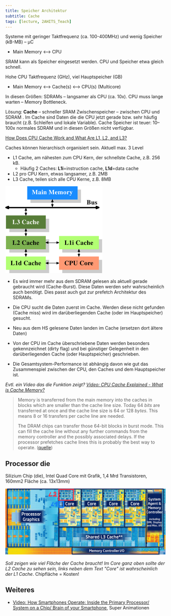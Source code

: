 ```yaml
---
title: Speicher Architektur
subtitle: Cache
tags: [lecture, 2AHITS_Teach]
---
```


Systeme mit geringer Taktfrequenz (ca. 100-400MHz) und wenig Speicher (kB-MB) – µC

- Main Memory ⟷ CPU

SRAM kann als Speicher eingesetzt werden. CPU und Speicher etwa gleich schnell.



Hohe CPU Taktfrequenz (GHz), viel Hauptspeicher (GB)

- Main Memory ⟷ Cache(s) ⟷ CPU(s) (Multicore)

In diesen Größen: SDRAMs – langsamer als CPU (ca. 10x). CPU muss lange warten – Memory Bottleneck.

Lösung: **Cache**  – schneller SRAM Zwischenspeicher – zwischen CPU und SDRAM . Im Cache sind Daten die die CPU jetzt gerade bzw. sehr häufig braucht (z.B. Schleifen und lokale Variable). Cache Speicher ist teuer: 10–100x normales SDRAM und in diesen Größen nicht verfügbar.

[How Does CPU Cache Work and What Are L1, L2, and L3?](https://www.makeuseof.com/tag/what-is-cpu-cache/)

Caches können hierarchisch organisiert sein. Aktuell max. 3 Level

-   L1 Cache, am nähesten zum CPU Kern, der schnellste Cache, z.B. 256 kB. 
    -   Häufig 2 Caches: **L1i**=instruction cache, **L1d**=data cache
-   L2 pro CPU Kern, etwas langsamer, z.B. 2MB
-   L3 Cache, teilen sich alle CPU Kerne, z.B. 8MB

![img](fig/cpumemory.2.png)

- Es wird immer mehr aus dem SDRAM gelesen als aktuell gerade gebraucht wird (Cache-Burst). Diese Daten werden sehr wahrscheinlich auch benötigt. Dies passt auch gut zur prefetch Architektur des SDRAMs.

- Die CPU sucht die Daten zuerst im Cache. Werden diese nicht gefunden (Cache miss) wird im darüberliegenden Cache (oder im Hauptspeicher) gesucht.

- Neu aus dem HS gelesene Daten landen im Cache (ersetzen dort ältere Daten)

- Von der CPU im Cache überschriebene Daten werden besonders gekennzeichnet (dirty flag) und bei günstiger Gelegenheit in den darüberliegenden Cache (oder Hauptspeicher) geschrieben.

- Die Gesamtsystem-Performance ist abhängig davon wie gut das Zusammenspiel zwischen der CPU, den Caches und dem Hauptspeicher ist.

*Evtl. ein Video das die Funktion zeigt? [Video: CPU Cache Explained - What is Cache Memory?](https://youtu.be/yi0FhRqDJfo)*

>   Memory is transferred from the main memory into the caches in blocks which are smaller than the cache line size. Today 64 *bits* are transferred at once and the cache line size is 64 or 128 *bytes*. This means 8 or 16 transfers per cache line are needed.
>
>   The DRAM chips can transfer those 64-bit blocks in burst mode. This can fill the cache line without any further commands from the memory controller and the possibly associated delays. If the processor prefetches cache lines this is probably the best way to operate. ([quelle](https://lwn.net/Articles/252125/))

## Processor die

Silizium Chip (die), Intel Quad Core mit Grafik, 1,4 Mrd Transistoren, 160mm2 Fläche (ca. 13x13mm)

![OiaaB](comparch/OiaaB.jpg)

*Soll zeigen wie viel Fläche der Cache braucht! Im Core ganz oben sollte der L2 Cache zu sehen sein, links neben dem Text "Core" ist wahrscheinlich der L1 Cache*. Chipfläche = Kosten!

## Weiteres

- [Video: How Smartphones Operate: Inside the Primary Processor/ System on a Chip/ Brain of your Smartphone](https://youtu.be/NKfW8ijmRQ4), Super Animationen

